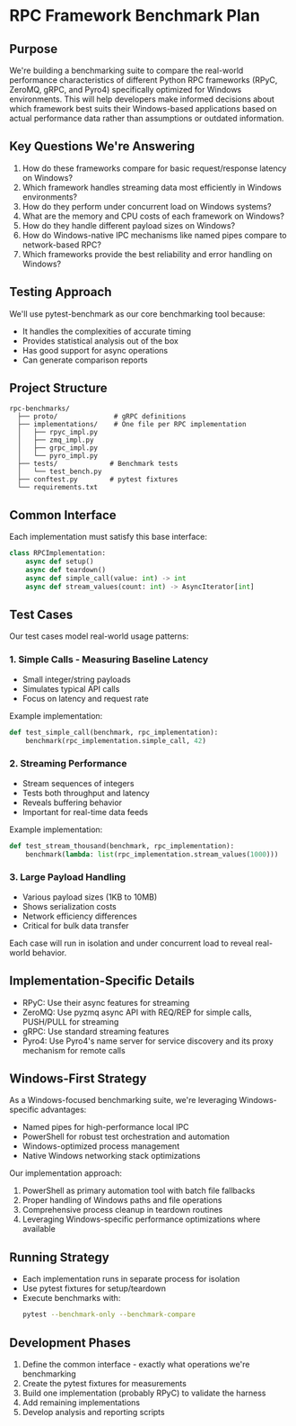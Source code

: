 # RPC Framework Benchmark Plan

## Purpose
We're building a benchmarking suite to compare the real-world performance characteristics of different Python RPC frameworks (RPyC, ZeroMQ, gRPC, and Pyro4) specifically optimized for Windows environments. This will help developers make informed decisions about which framework best suits their Windows-based applications based on actual performance data rather than assumptions or outdated information.

## Key Questions We're Answering
1. How do these frameworks compare for basic request/response latency on Windows?
2. Which framework handles streaming data most efficiently in Windows environments?
3. How do they perform under concurrent load on Windows systems?
4. What are the memory and CPU costs of each framework on Windows?
5. How do they handle different payload sizes on Windows?
6. How do Windows-native IPC mechanisms like named pipes compare to network-based RPC?
7. Which frameworks provide the best reliability and error handling on Windows?

## Testing Approach
We'll use pytest-benchmark as our core benchmarking tool because:
- It handles the complexities of accurate timing
- Provides statistical analysis out of the box
- Has good support for async operations
- Can generate comparison reports

## Project Structure
```
rpc-benchmarks/
  ├── proto/              # gRPC definitions
  ├── implementations/    # One file per RPC implementation
  │   ├── rpyc_impl.py
  │   ├── zmq_impl.py
  │   ├── grpc_impl.py
  │   └── pyro_impl.py
  ├── tests/             # Benchmark tests
  │   └── test_bench.py
  ├── conftest.py        # pytest fixtures
  └── requirements.txt
```

## Common Interface
Each implementation must satisfy this base interface:

```python
class RPCImplementation:
    async def setup()
    async def teardown()
    async def simple_call(value: int) -> int
    async def stream_values(count: int) -> AsyncIterator[int]
```

## Test Cases
Our test cases model real-world usage patterns:

### 1. Simple Calls - Measuring Baseline Latency
- Small integer/string payloads
- Simulates typical API calls
- Focus on latency and request rate

Example implementation:
```python
def test_simple_call(benchmark, rpc_implementation):
    benchmark(rpc_implementation.simple_call, 42)
```

### 2. Streaming Performance
- Stream sequences of integers
- Tests both throughput and latency
- Reveals buffering behavior
- Important for real-time data feeds

Example implementation:
```python
def test_stream_thousand(benchmark, rpc_implementation):
    benchmark(lambda: list(rpc_implementation.stream_values(1000)))
```

### 3. Large Payload Handling
- Various payload sizes (1KB to 10MB)
- Shows serialization costs
- Network efficiency differences
- Critical for bulk data transfer

Each case will run in isolation and under concurrent load to reveal real-world behavior.

## Implementation-Specific Details
- RPyC: Use their async features for streaming
- ZeroMQ: Use pyzmq async API with REQ/REP for simple calls, PUSH/PULL for streaming
- gRPC: Use standard streaming features
- Pyro4: Use Pyro4's name server for service discovery and its proxy mechanism for remote calls

## Windows-First Strategy
As a Windows-focused benchmarking suite, we're leveraging Windows-specific advantages:
- Named pipes for high-performance local IPC
- PowerShell for robust test orchestration and automation
- Windows-optimized process management
- Native Windows networking stack optimizations

Our implementation approach:
1. PowerShell as primary automation tool with batch file fallbacks
2. Proper handling of Windows paths and file operations
3. Comprehensive process cleanup in teardown routines
4. Leveraging Windows-specific performance optimizations where available

## Running Strategy
- Each implementation runs in separate process for isolation
- Use pytest fixtures for setup/teardown
- Execute benchmarks with:
  ```bash
  pytest --benchmark-only --benchmark-compare
  ```

## Development Phases
1. Define the common interface - exactly what operations we're benchmarking
2. Create the pytest fixtures for measurements
3. Build one implementation (probably RPyC) to validate the harness
4. Add remaining implementations
5. Develop analysis and reporting scripts
